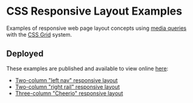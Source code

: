 # CSS Responsive Layout Examples

Examples of responsive web page layout concepts using [media queries](https://developer.mozilla.org/en-US/docs/Web/CSS/Media_Queries/Using_media_queries) with the [CSS Grid](https://developer.mozilla.org/en-US/docs/Web/CSS/CSS_Grid_Layout) system.

## Deployed

These examples are published and available to view online [here](https://nyu-web-design.github.io/responsive-layout-examples/):

- [Two-column "left nav" responsive layout](./left-nav-layout)
- [Two-column "right rail" responsive layout](./right-rail-layout)
- [Three-column "Cheerio" responsive layout](./cheerio-layout)
